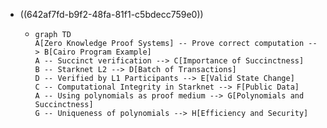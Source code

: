 - ((642af7fd-b9f2-48fa-81f1-c5bdecc759e0))
	- ```mermaid
	  graph TD
	  A[Zero Knowledge Proof Systems] -- Prove correct computation --> B[Cairo Program Example]
	  A -- Succinct verification --> C[Importance of Succinctness]
	  B -- Starknet L2 --> D[Batch of Transactions]
	  D -- Verified by L1 Participants --> E[Valid State Change]
	  C -- Computational Integrity in Starknet --> F[Public Data]
	  A -- Using polynomials as proof medium --> G[Polynomials and Succinctness]
	  G -- Uniqueness of polynomials --> H[Efficiency and Security]
	  
	  ```